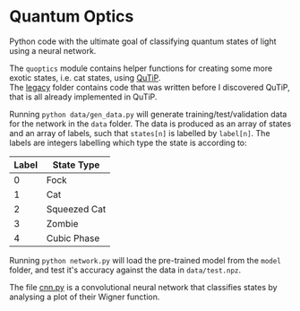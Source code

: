 # Quantum Optics   

Python code with the ultimate goal of classifying quantum states of light using
a neural network.

The `quoptics` module contains helper functions for creating some more exotic
states, i.e. cat states, using [QuTiP](http://qutip.org).   
The [legacy](legacy/quoptics) folder contains code that was written before I
discovered QuTiP, that is all already implemented in QuTiP.

Running `python data/gen_data.py` will generate training/test/validation data
for the network in the `data` folder. The data is produced as an array of states
 and an array of labels, such that `states[n]` is labelled by `label[n]`. The
 labels are integers labelling which type the state is according to:

| Label  |  State Type  |
| ------ | ------------ |
|   0    |     Fock     |
|   1    |     Cat      |
|   2    | Squeezed Cat |
|   3    |    Zombie    |
|   4    |  Cubic Phase |

Running `python network.py` will load the pre-trained model from the `model`
folder, and test it's accuracy against the data in `data/test.npz`.

The file [cnn.py](cnn.py) is a convolutional neural network that classifies
states by analysing a plot of their Wigner function.
